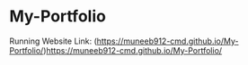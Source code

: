 # My-Portfolio
Running Website Link: (https://muneeb912-cmd.github.io/My-Portfolio/)https://muneeb912-cmd.github.io/My-Portfolio/
